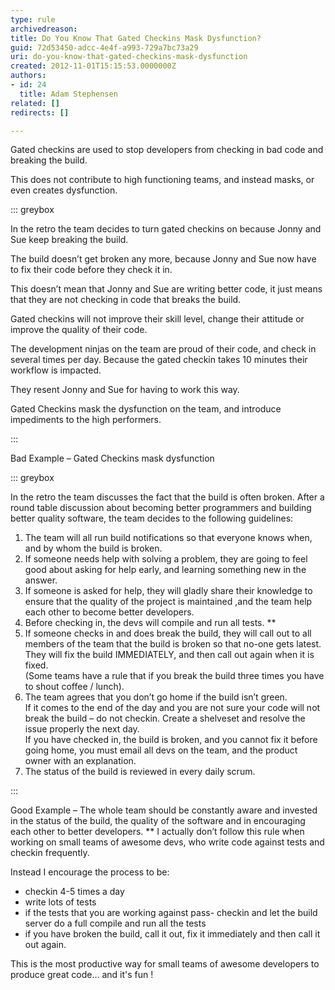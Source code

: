```yaml
---
type: rule
archivedreason: 
title: Do You Know That Gated Checkins Mask Dysfunction?
guid: 72d53450-adcc-4e4f-a993-729a7bc73a29
uri: do-you-know-that-gated-checkins-mask-dysfunction
created: 2012-11-01T15:15:53.0000000Z
authors:
- id: 24
  title: Adam Stephensen
related: []
redirects: []

---
```


Gated checkins are used to stop developers from checking in bad code and breaking the build.

This does not contribute to high functioning teams, and instead masks, or even creates dysfunction.

<!--endintro-->


::: greybox

In the retro the team decides to turn gated checkins on because Jonny and Sue keep breaking the build.

The build doesn’t get broken any more, because Jonny and Sue now have to fix their code before they check it in.

This doesn’t mean that Jonny and Sue are writing better code, it just means that they are not checking in code that breaks the build.

Gated checkins will not improve their skill level, change their attitude or improve the quality of their code.

The development ninjas on the team are proud of their code, and check in several times per day. Because the gated checkin takes 10 minutes their workflow is impacted.

They resent Jonny and Sue for having to work this way.

Gated Checkins mask the dysfunction on the team, and introduce impediments to the high performers.

:::

Bad Example – Gated Checkins mask dysfunction

::: greybox

In the retro the team discusses the fact that the build is often broken.
 After a round table discussion about becoming better programmers and building better quality software, the team decides to the following guidelines:

1. The team will all run build notifications so that everyone knows when, and by whom the build is broken.
2. If someone needs help with solving a problem, they are going to feel good about asking for help early, and learning something new in the answer.
3. If someone is asked for help, they will gladly share their knowledge to ensure that the quality of the project is maintained ,and the team help each other to become better developers.
4. Before checking in, the devs will compile and run all tests. \*\*
5. If someone checks in and does break the build, they will call out to all members of the team that the build is broken so that no-one gets latest.<br>They will fix the build IMMEDIATELY, and then call out again when it is fixed.<br>(Some teams have a rule that if you break the build three times you have to shout coffee / lunch).
6. The team agrees that you don’t go home if the build isn’t green. <br>If it comes to the end of the day and you are not sure your code will not break the build – do not checkin. Create a shelveset and resolve the issue properly the next day.
<br>If you have checked in, the build is broken, and you cannot fix it before going home, you must email all devs on the team, and the product owner with an explanation.
7. The status of the build is reviewed in every daily scrum.


:::

Good Example – The whole team should be constantly aware and invested in the status of the build, the quality of the software and in encouraging each other to better developers.
\*\* I actually don’t follow this rule when working on small teams of awesome devs, who write code against tests and checkin frequently.

Instead I encourage the process to be:

* checkin 4-5 times a day
* write lots of tests
* if the tests that you are working against pass- checkin and let the build server do a full compile and run all the tests
* if you have broken the build, call it out, fix it immediately and then call it out again.


This is the most productive way for small teams of awesome developers to produce great code… and it's fun !
